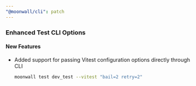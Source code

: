 ```yaml
---
"@moonwall/cli": patch
---
```


### Enhanced Test CLI Options

#### New Features

- Added support for passing Vitest configuration options directly through CLI

  ```bash
  moonwall test dev_test --vitest "bail=2 retry=2"
  ```
